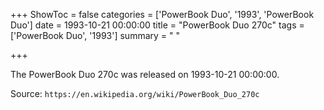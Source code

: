 +++
ShowToc = false
categories = ['PowerBook Duo', '1993', 'PowerBook Duo']
date = 1993-10-21 00:00:00
title = "PowerBook Duo 270c"
tags = ['PowerBook Duo', '1993']
summary = " "

+++

The PowerBook Duo 270c was released on 1993-10-21 00:00:00.

Source: `https://en.wikipedia.org/wiki/PowerBook_Duo_270c`


